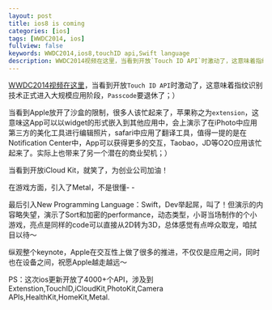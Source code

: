 ```yaml
---
layout: post
title: ios8 is coming
categories: [ios]
tags: [WWDC2014, ios]
fullview: false
keywords: WWDC2014,ios8,touchID api,Swift language
description: WWDC2014视频在这里，当看到开放`Touch ID API`时激动了，这意味着指纹识别技术正式进入大规模应用阶段，`Passcode`要退休了；）
---
```



[WWDC2014视频在这里](http://v.youku.com/v_show/id_XNzIwODkzMTM2.html)，当看到开放`Touch ID API`时激动了，这意味着指纹识别技术正式进入大规模应用阶段，`Passcode`要退休了；）

当看到Apple放开了沙盒的限制，很多人该忙起来了，苹果称之为`extension`，这意味这App可以以widget的形式嵌入到其他应用中，会上演示了在iPhoto中应用第三方的美化工具进行编辑照片，safari中应用了翻译工具，值得一提的是在Notification Center中，App可以获得更多的交互，Taobao，JD等O2O应用该忙起来了。实际上也带来了另一个潜在的商业契机；）

当看到开放iCloud Kit，就笑了，为创业公司加油！

在游戏方面，引入了Metal，不是很懂- -

最后引入New Programming Language：Swift，Dev举起屌，叫了！但演示的内容略失望，演示了Sort和加密的performance，动态类型，小哥当场制作的个小游戏，亮点是同样的code可以直接从2D转为3D，总体感觉有点哗众取宠，咱拭目以待～

纵观整个keynote，Apple在交互性上做了很多的推进，不仅仅是应用之间，同时也在设备之间，祝愿Apple越走越远～

PS：这次ios更新开放了4000+个API，涉及到Extenstion,TouchID,iCloudKit,PhotoKit,Camera APIs,HealthKit,HomeKit,Metal.



